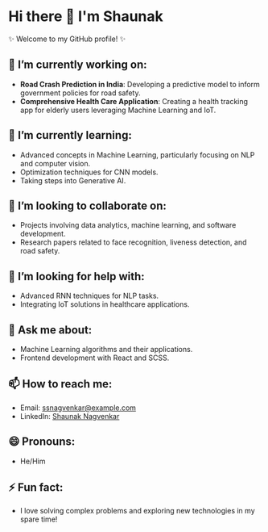 # Hi there 👋 I'm Shaunak

✨ Welcome to my GitHub profile! ✨

## 🔭 I’m currently working on:
- **Road Crash Prediction in India**: Developing a predictive model to inform government policies for road safety.
- **Comprehensive Health Care Application**: Creating a health tracking app for elderly users leveraging Machine Learning and IoT.

## 🌱 I’m currently learning:
- Advanced concepts in Machine Learning, particularly focusing on NLP and computer vision.
- Optimization techniques for CNN models.
- Taking steps into Generative AI.

## 👯 I’m looking to collaborate on:
- Projects involving data analytics, machine learning, and software development.
- Research papers related to face recognition, liveness detection, and road safety.

## 🤔 I’m looking for help with:
- Advanced RNN techniques for NLP tasks.
- Integrating IoT solutions in healthcare applications.

## 💬 Ask me about:
- Machine Learning algorithms and their applications.
- Frontend development with React and SCSS.

## 📫 How to reach me:
- Email: [ssnagvenkar@example.com](mailto:ssnagvenkar@example.com)
- LinkedIn: [Shaunak Nagvenkar](https://www.linkedin.com/in/shaunak-nagvenkar/)

## 😄 Pronouns:
- He/Him

## ⚡ Fun fact:
- I love solving complex problems and exploring new technologies in my spare time!
